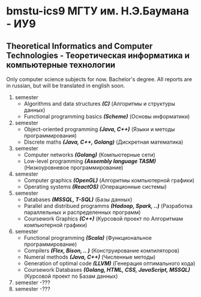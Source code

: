 # bmstu-ics9 МГТУ им. Н.Э.Баумана - ИУ9

## Theoretical Informatics and Computer Technologies - Теоретическая информатика и компьютерные технологии

Only computer science subjects for now. Bachelor's degree. All reports are in russian, but will be translated in english soon.

1. semester
	- Algorithms and data structures ***(C)*** (Алгоритмы и структуры данных)
	- Functional programming basics ***(Scheme)*** (Основы информатики)
2. semester
	- Object-oriented programming ***(Java, C++)*** (Языки и методы программирования)
	- Discrete maths ***(Java, C++, Golang)*** (Дискретная математика)
3. semester
	- Computer networks ***(Golang)*** (Компьютерные сети)
	- Low-level programming ***(Assembly language TASM)*** (Низкоуровневое программирование)
4. semester
	- Computer graphics ***(OpenGL)*** (Алгоритмы компьютерной графики)
	- Operating systems ***(ReactOS)*** (Операционные системы)
5. semester
	- Databases ***(MSSQL, T-SQL)*** (Базы данных)
	- Parallel and distribued programms ***(Hadoop, Spark, ..)*** (Разработка параллельных и распределенных программ)
	- Coursework Graphics ***(C++)*** (Курсовой проект по Алгоритмам компьютерной графики)
6. semester
	- Functional programming ***(Scala)*** (Функциональное программирование)
	- Compilers ***(Flex, Bison, .. )*** (Конструирование компиляторов)
	- Numeral methods ***(Java, C++)*** (Численные методы)
	- Generation of optimal code ***(LLVM)*** (Генерация оптимального кода)
	- Coursework Databases ***(Golang, HTML, CSS, JavaScript, MSSQL)*** (Курсовой проект по Базам данных)
7. semester
	-???
8. semester
	-???
